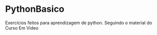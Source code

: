 # PythonBasico
Exercícios feitos para aprendizagem de python. Seguindo o material do Curso Em Video
